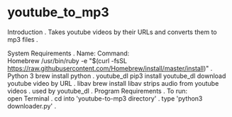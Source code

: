 # youtube_to_mp3

Introduction . 
  Takes youtube videos by their URLs and converts them to mp3 files . 

System Requirements . 
    Name:           Command:  
    Homebrew        /usr/bin/ruby -e "$(curl -fsSL https://raw.githubusercontent.com/Homebrew/install/master/install)" . 
    Python 3        brew install python . 
    youtube_dl      pip3 install youtube_dl     download youtube video by URL . 
    libav           brew install libav          strips audio from youtube videos . 
                                                used by youtube_dl . 
Program Requirements . 
    To run:  
    open Terminal . 
    cd into 'youtube-to-mp3 directory' . 
    type 'python3 downloader.py' . 
